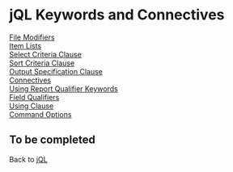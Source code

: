 # jQL Keywords and Connectives

<PageHeader />

[File Modifiers](./file-modifiers/README.md)  
[Item Lists](./item-lists/README.md)  
[Select Criteria Clause](./selection-criteria-clause/README.md)  
[Sort Criteria Clause](./sort-criteria-clause/README.md)  
[Output Specification Clause](./output-specification-clause/README.md)  
[Connectives](./connectives/README.md)  
[Using Report Qualifier Keywords](./report-qualifier-keywords/README.md)  
[Field Qualifiers](./field-qualifiers/README.md)  
[Using Clause](./using-clause/README.md)  
[Command Options](./command-options/README.md)  

## To be completed  

Back to [jQL](./../README.md)

<PageFooter />
